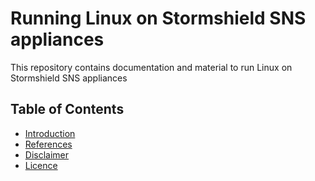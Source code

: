 # Running Linux on Stormshield SNS appliances

This repository contains documentation and material to run Linux on Stormshield SNS appliances

## Table of Contents
 - [Introduction](#introduction)
 - [References](#references)
 - [Disclaimer](#disclaimer)
 - [Licence](#licence)

